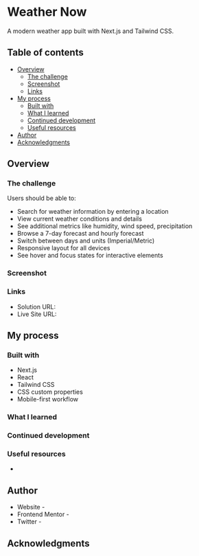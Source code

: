 # Weather Now

A modern weather app built with Next.js and Tailwind CSS.

## Table of contents

- [Overview](#overview)
  - [The challenge](#the-challenge)
  - [Screenshot](#screenshot)
  - [Links](#links)
- [My process](#my-process)
  - [Built with](#built-with)
  - [What I learned](#what-i-learned)
  - [Continued development](#continued-development)
  - [Useful resources](#useful-resources)
- [Author](#author)
- [Acknowledgments](#acknowledgments)

## Overview

### The challenge

Users should be able to:

- Search for weather information by entering a location
- View current weather conditions and details
- See additional metrics like humidity, wind speed, precipitation
- Browse a 7-day forecast and hourly forecast
- Switch between days and units (Imperial/Metric)
- Responsive layout for all devices
- See hover and focus states for interactive elements

### Screenshot

<!-- screenshot here -->

### Links

- Solution URL: <!--  solution URL here -->
- Live Site URL: <!--  live site URL here -->

## My process

### Built with

- Next.js
- React
- Tailwind CSS
- CSS custom properties
- Mobile-first workflow

### What I learned

<!-- learnings here -->

### Continued development

<!-- future plans here -->

### Useful resources

- <!-- Add useful resources here -->

## Author

- Website - <!-- name/website here -->
- Frontend Mentor - <!-- username/profile link here -->
- Twitter - <!-- username/profile link here -->

## Acknowledgments

<!-- Add acknowledgments here -->
